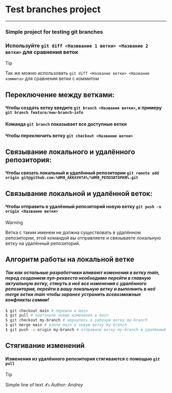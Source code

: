 # Test branches project
---
### Simple project for testing __git__ branches

### Используйте `git diff <Назввание 1 ветки> <Название 2 ветки>` для сравнения веток
> [!Tip]
> Так же можно использовать `git diff <Название ветки> <Название коммита>` для сравнения ветки с коммитом


## Переключение между ветками:
#### Чтобы создать ветку введите `git branch <Название ветки>`, к примеру `git branch feature/new-branch-info`
#### Команда `git branch` показывает все доступные ветки
#### Чтобы переключить ветку `git checkout <Название ветки>`


## Связывание локального и удалённого репозитория:
#### Чтобы связать локальный и удалённый репозитории `git remote add origin git@github.com:%ИМЯ_АККАУНТА%/%ИМЯ_РЕПОЗИТОРИЯ%.git`


## Связывание локальной и удалённой веток:
#### Чтобы отправить в удалённый репозиторий новую ветку `git push -u origin <Название ветки>`
> [!WARNING]
> Ветка с таким именем не должна существовать в удалённом репозитории, этой командой вы отправляете и связываете локальную ветку на удалённый репозиторий.


## __Алгоритм работы на локальной ветке__
#### *Так как остальные разработчики вливают изменения в ветку __main__, перед созданием пул-реквеста __необходимо__ перейти в главную актуальную ветку, стянуть в неё все изменения с удалённого репозитория, перейти в вашу локальную ветку и выполнить в неё __merge__ ветки __main__ чтобы заранее устранить всевозможные конфликты самим!*
```bash
$ git checkout main # перешли в main
$ git pull # подтянули новые изменения в main
$ git checkout my-branch # вернулись в рабочую ветку my-branch
$ git merge main # влили main в новую ветку my-branch
$ git push -u origin my-branch # отправили ветку my-branch в удалённый репозиторий
```

## Стягивание изменений
#### Изменения из удалённого репозитория стягиваются с помощью `git pull`

> [!Tip]
> Simple line of text
✍️ *Author: Andrey*
